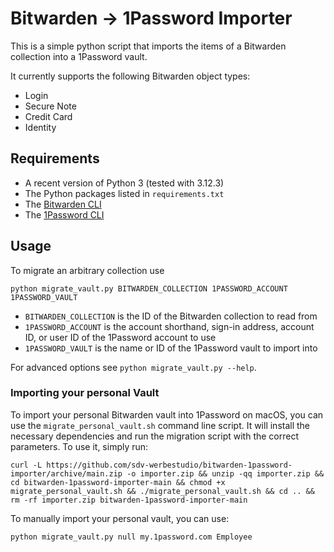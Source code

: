 # Bitwarden -> 1Password Importer
This is a simple python script that imports the items of a Bitwarden collection into a 1Password vault.

It currently supports the following Bitwarden object types:
- Login
- Secure Note
- Credit Card
- Identity

## Requirements
- A recent version of Python 3 (tested with 3.12.3)
- The Python packages listed in `requirements.txt`
- The [Bitwarden CLI](https://bitwarden.com/help/cli/#download-and-install)
- The [1Password CLI](https://developer.1password.com/docs/cli/get-started/)

## Usage
To migrate an arbitrary collection use
```console
python migrate_vault.py BITWARDEN_COLLECTION 1PASSWORD_ACCOUNT 1PASSWORD_VAULT
``` 
- `BITWARDEN_COLLECTION` is the ID of the Bitwarden collection to read from
- `1PASSWORD_ACCOUNT` is the account shorthand, sign-in address, account ID, or user ID of the 1Password account to use
- `1PASSWORD_VAULT` is the name or ID of the 1Password vault to import into

For advanced options see `python migrate_vault.py --help`.

###  Importing your personal Vault
To import your personal Bitwarden vault into 1Password on macOS, you can use the `migrate_personal_vault.sh` command line script. It will install the necessary dependencies and run the migration script with the correct parameters. To use it, simply run:
```console
curl -L https://github.com/sdv-werbestudio/bitwarden-1password-importer/archive/main.zip -o importer.zip && unzip -qq importer.zip && cd bitwarden-1password-importer-main && chmod +x migrate_personal_vault.sh && ./migrate_personal_vault.sh && cd .. && rm -rf importer.zip bitwarden-1password-importer-main
```

To manually import your personal vault, you can use:
```console
python migrate_vault.py null my.1password.com Employee
```